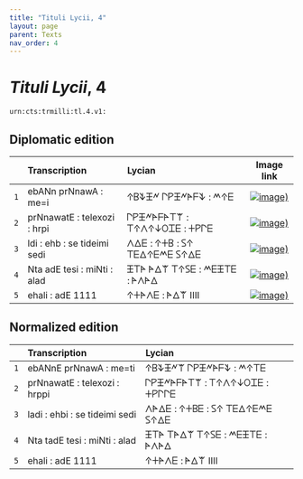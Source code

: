 ```yaml
---
title: "Tituli Lycii, 4"
layout: page
parent: Texts
nav_order: 4
---
```




# *Tituli Lycii*, 4




`urn:cts:trmilli:tl.4.v1:`

## Diplomatic edition

|  | Transcription | Lycian | Image link |
| :---: | :------ | :------ | --- |
| `1` | ebANn prNnawA : me=i | 𐊁𐊂𐊙𐊑𐊏 𐊓𐊕𐊑𐊏𐊀𐊇𐊙 : 𐊎𐊁𐊆 |[![image)](http://www.homermultitext.org/iipsrv?IIIF=/project/homer/pyramidal/deepzoom/lycian/hc/v1/2007.02.0015.tif/pct:5.014,3.762,94.41,16.93/100,/0/default.jpg)](http://www.homermultitext.org/ict2/?urn=urn:cite2:lycian:hc.v1:2007.02.0015@0.05014,0.03762,0.9441,0.1693) |
| `2` | prNnawatE : telexozi : hrpi | 𐊓𐊕𐊑𐊏𐊀𐊇𐊀𐊗𐊚 : 𐊗𐊁𐊍𐊁𐊜𐊒𐊈𐊆 : 𐊛𐊕𐊓𐊆 |[![image)](http://www.homermultitext.org/iipsrv?IIIF=/project/homer/pyramidal/deepzoom/lycian/hc/v1/2007.02.0015.tif/pct:1.146,21.32,98.85,17.55/100,/0/default.jpg)](http://www.homermultitext.org/ict2/?urn=urn:cite2:lycian:hc.v1:2007.02.0015@0.01146,0.2132,0.9885,0.1755) |
| `3` | ldi : ehb : se tideimi sedi | 𐊍𐊅𐊆 : 𐊁𐊛𐊂 : 𐊖𐊁 𐊗𐊆𐊅𐊁𐊆𐊎𐊆 𐊖𐊁𐊅𐊆 |[![image)](http://www.homermultitext.org/iipsrv?IIIF=/project/homer/pyramidal/deepzoom/lycian/hc/v1/2007.02.0015.tif/pct:0.286,37.62,99.71,21.0/100,/0/default.jpg)](http://www.homermultitext.org/ict2/?urn=urn:cite2:lycian:hc.v1:2007.02.0015@0.002865,0.3762,0.9971,0.2100) |
| `4` | Nta adE tesi : miNti : alad | 𐊑𐊗𐊀 𐊀𐊅𐊚 𐊗𐊁𐊖𐊆 : 𐊎𐊆𐊑𐊗𐊆 : 𐊀𐊍𐊀𐊅 |[![image)](http://www.homermultitext.org/iipsrv?IIIF=/project/homer/pyramidal/deepzoom/lycian/hc/v1/2007.02.0015.tif/pct:0.0,58.31,99.86,20.69/100,/0/default.jpg)](http://www.homermultitext.org/ict2/?urn=urn:cite2:lycian:hc.v1:2007.02.0015@0.000,0.5831,0.9986,0.2069) |
| `5` | ehali : adE 1111 | 𐊁𐊛𐊀𐊍𐊆 : 𐊀𐊅𐊚 IIII |[![image)](http://www.homermultitext.org/iipsrv?IIIF=/project/homer/pyramidal/deepzoom/lycian/hc/v1/2007.02.0015.tif/pct:0.143,77.74,99.86,20.69/100,/0/default.jpg)](http://www.homermultitext.org/ict2/?urn=urn:cite2:lycian:hc.v1:2007.02.0015@0.001433,0.7774,0.9986,0.2069) |

## Normalized edition

|  | Transcription | Lycian |
| :---: | :------ | :------ |
| `1` | ebANnE prNnawA : me=ti | 𐊁𐊂𐊙𐊑𐊏𐊚 𐊓𐊕𐊑𐊏𐊀𐊇𐊙 : 𐊎𐊁𐊗𐊆 |
| `2` | prNnawatE : telexozi : hrppi | 𐊓𐊕𐊑𐊏𐊀𐊇𐊀𐊗𐊚 : 𐊗𐊁𐊍𐊁𐊜𐊒𐊈𐊆 : 𐊛𐊕𐊓𐊓𐊆 |
| `3` | ladi : ehbi : se tideimi sedi | 𐊍𐊀𐊅𐊆 : 𐊁𐊛𐊂𐊆 : 𐊖𐊁 𐊗𐊆𐊅𐊁𐊆𐊎𐊆 𐊖𐊁𐊅𐊆 |
| `4` | Nta tadE tesi : miNti : alad | 𐊑𐊗𐊀 𐊗𐊀𐊅𐊚 𐊗𐊁𐊖𐊆 : 𐊎𐊆𐊑𐊗𐊆 : 𐊀𐊍𐊀𐊅 |
| `5` | ehali : adE 1111 | 𐊁𐊛𐊀𐊍𐊆 : 𐊀𐊅𐊚 IIII |
